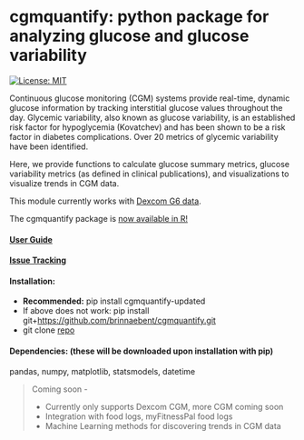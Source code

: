 
# cgmquantify: python package for analyzing glucose and glucose variability
[![License: MIT](https://img.shields.io/badge/License-MIT-yellow.svg)](https://opensource.org/licenses/MIT)

Continuous glucose monitoring (CGM) systems provide real-time, dynamic glucose information by tracking interstitial glucose values throughout the day. Glycemic variability, also known as glucose variability, is an established risk factor for hypoglycemia (Kovatchev) and has been shown to be a risk factor in diabetes complications. Over 20 metrics of glycemic variability have been identified.

Here, we provide functions to calculate glucose summary metrics, glucose variability metrics (as defined in clinical publications), and visualizations to visualize trends in CGM data.

This module currently works with [Dexcom G6 data](https://www.dexcom.com/get-started-cgm/111?sfc=7014y000000yxYNAAY&gclid=EAIaIQobChMI4ejrpLHQ7gIVhbzICh1ntQ2hEAAYASAAEgKghfD_BwE).

The cgmquantify package is [now available in R!](https://CRAN.R-project.org/package=cgmquantify)

#### [User Guide](https://github.com/brinnaebent/cgmquantify/wiki/User-Guide)
#### [Issue Tracking](https://github.com/brinnaebent/cgmquantify/issues)

#### Installation:
* **Recommended:** pip install cgmquantify-updated
* If above does not work: pip install git+https://github.com/brinnaebent/cgmquantify.git
* git clone [repo](https://github.com/brinnaebent/cgmquantify.git)

#### Dependencies: (these will be downloaded upon installation with pip)
pandas, numpy, matplotlib, statsmodels, datetime

>Coming soon -
>* Currently only supports Dexcom CGM, more CGM coming soon
>* Integration with food logs, myFitnessPal food logs
>* Machine Learning methods for discovering trends in CGM data




